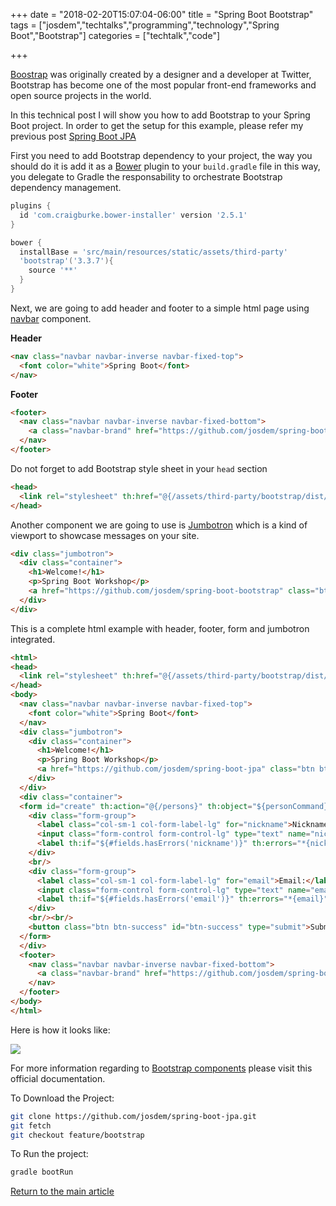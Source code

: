 +++
date = "2018-02-20T15:07:04-06:00"
title = "Spring Boot Bootstrap"
tags = ["josdem","techtalks","programming","technology","Spring Boot","Bootstrap"]
categories = ["techtalk","code"]

+++

[Boostrap](https://getbootstrap.com/) was originally created by a designer and a developer at Twitter, Bootstrap has become one of the most popular front-end frameworks and open source projects in the world.

In this technical post I will show you how to add Bootstrap to your Spring Boot project. In order to get the setup for this example, please refer my previous post [Spring Boot JPA](/techtalk/spring/spring_boot_jpa)

First you need to add Bootstrap dependency to your project, the way you should do it is add it as a [Bower](https://bower.io/) plugin to your `build.gradle` file in this way, you delegate to Gradle the responsability to orchestrate Bootstrap dependency management.

```groovy
plugins {
  id 'com.craigburke.bower-installer' version '2.5.1'
}

bower {
  installBase = 'src/main/resources/static/assets/third-party'
  'bootstrap'('3.3.7'){
    source '**'
  }
}
```

Next, we are going to add header and footer to a simple html page using [navbar](https://v4-alpha.getbootstrap.com/components/navbar/) component.

**Header**

```html
<nav class="navbar navbar-inverse navbar-fixed-top">
  <font color="white">Spring Boot</font>
</nav>
```

**Footer**

```html
<footer>
  <nav class="navbar navbar-inverse navbar-fixed-bottom">
    <a class="navbar-brand" href="https://github.com/josdem/spring-boot-bootstrap">josdem 2018</a>
  </nav>
</footer>
```

Do not forget to add Bootstrap style sheet in your `head` section

```html
<head>
  <link rel="stylesheet" th:href="@{/assets/third-party/bootstrap/dist/css/bootstrap.min.css}" />
</head>
```

Another component we are going to use is [Jumbotron](https://v4-alpha.getbootstrap.com/components/jumbotron/) which is a kind of viewport to showcase messages on your site.

```html
<div class="jumbotron">
  <div class="container">
    <h1>Welcome!</h1>
    <p>Spring Boot Workshop</p>
    <a href="https://github.com/josdem/spring-boot-bootstrap" class="btn btn-primary btn-lg" role="button">Learn more</a>
  </div>
</div>
```

This is a complete html example with header, footer, form and jumbotron integrated.

```html
<html>
<head>
  <link rel="stylesheet" th:href="@{/assets/third-party/bootstrap/dist/css/bootstrap.min.css}" />
</head>
<body>
  <nav class="navbar navbar-inverse navbar-fixed-top">
    <font color="white">Spring Boot</font>
  </nav>
  <div class="jumbotron">
    <div class="container">
      <h1>Welcome!</h1>
      <p>Spring Boot Workshop</p>
      <a href="https://github.com/josdem/spring-boot-jpa" class="btn btn-primary btn-lg" role="button">Learn more</a>
    </div>
  </div>
  <div class="container">
  <form id="create" th:action="@{/persons}" th:object="${personCommand}" method="post">
    <div class="form-group">
  	  <label class="col-sm-1 col-form-label-lg" for="nickname">Nickname:</label>
  	  <input class="form-control form-control-lg" type="text" name="nickname" th:field="*{nickname}" placeholder="nickname" id="nickname"/>
  	  <label th:if="${#fields.hasErrors('nickname')}" th:errors="*{nickname}"></label>
    </div>
  	<br/>
    <div class="form-group">
  	  <label class="col-sm-1 col-form-label-lg" for="email">Email:</label>
  	  <input class="form-control form-control-lg" type="text" name="email" th:field="*{email}" placeholder="email" id="email"/>
  	  <label th:if="${#fields.hasErrors('email')}" th:errors="*{email}"></label>
    </div>
  	<br/><br/>
  	<button class="btn btn-success" id="btn-success" type="submit">Submit</button>
  </form>
  </div>
  <footer>
    <nav class="navbar navbar-inverse navbar-fixed-bottom">
      <a class="navbar-brand" href="https://github.com/josdem/spring-boot-jpa">josdem 2018</a>
    </nav>
  </footer>
</body>
</html>
```

Here is how it looks like:

<img src="/img/techtalks/spring/bootstrap.png"/>

For more information regarding to [Bootstrap components](https://getbootstrap.com/docs/3.3/components/) please visit this official documentation.


To Download the Project:

```bash
git clone https://github.com/josdem/spring-boot-jpa.git
git fetch
git checkout feature/bootstrap
```

To Run the project:

```bash
gradle bootRun
```

[Return to the main article](/techtalk/spring)
